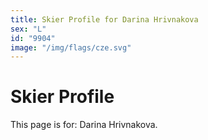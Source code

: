 ```yaml
---
title: Skier Profile for Darina Hrivnakova
sex: "L"
id: "9904"
image: "/img/flags/cze.svg" 
---
```


# Skier Profile

This page is for: Darina Hrivnakova.
    